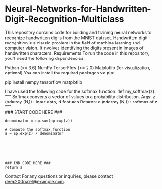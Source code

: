 # Neural-Networks-for-Handwritten-Digit-Recognition-Multiclass
This repository contains code for building and training neural networks to recognize handwritten digits from the MNIST dataset.
Handwritten digit recognition is a classic problem in the field of machine learning and computer vision. It involves identifying the digits present in images of handwritten characters. 
Requirements
To run the code in this repository, you'll need the following dependencies:

Python (>= 3.6)
NumPy
TensorFlow (>= 2.0)
Matplotlib (for visualization, optional)
You can install the required packages via pip:

pip install numpy tensorflow matplotlib

I have used the following code for the softmax function.
def my_softmax(z):  
    """ Softmax converts a vector of values to a probability distribution.
    Args:
      z (ndarray (N,))  : input data, N features
    Returns:
      a (ndarray (N,))  : softmax of z
    """    
    ### START CODE HERE ### 
    
    
    denominator = np.sum(np.exp(z))

    # Compute the softmax function
    a = np.exp(z) / denominator
    
        
    
        
    
    
    ### END CODE HERE ### 
    return a
Contact
For any questions or inquiries, please contact deep200patel@example.com.
    
